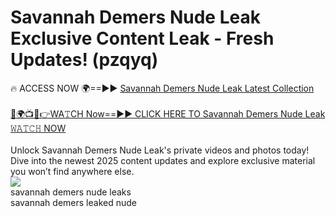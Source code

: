 # Savannah Demers Nude Leak Exclusive Content Leak - Fresh Updates! (pzqyq)

🔥 ACCESS NOW 🌍==►► <a href="https://tinyurl.com/2mz8nhtm" rel="nofollow">Savannah Demers Nude Leak Latest Collection</a>
<br><br>
[🔴🌍📺📱👉WA𝚃CH Now==►► CLICK HERE TO Savannah Demers Nude Leak 𝚆𝙰𝚃𝙲𝙷 NOW](https://tinyurl.com/2mz8nhtm)
<br><br>
Unlock Savannah Demers Nude Leak's private videos and photos today! Dive into the newest 2025 content updates and explore exclusive material you won’t find anywhere else.
<br>
<a href="https://tinyurl.com/2mz8nhtm" rel="nofollow" data-target="animated-image.originalLink"><img src="https://camo.githubusercontent.com/8a4f000d20f83aca3bf7ec5f350d767afa0574a8a352519fd8cfa583a6f93a33/68747470733a2f2f692e696d6775722e636f6d2f644a486b345a712e676966" data-canonical-src="https://i.imgur.com/dJHk4Zq.gif" style="max-width: 100%; display: inline-block;" data-target="animated-image.originalImage"></a>
<br>
savannah demers nude leaks<br>
savannah demers leaked nude